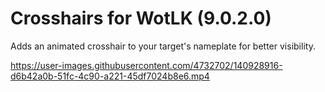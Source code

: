 # Crosshairs for WotLK (9.0.2.0)

Adds an animated crosshair to your target's nameplate for better visibility.

https://user-images.githubusercontent.com/4732702/140928916-d6b42a0b-51fc-4c90-a221-45df7024b8e6.mp4
